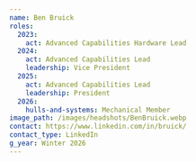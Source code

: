 ```yaml
---
name: Ben Bruick
roles:
  2023:
    act: Advanced Capabilities Hardware Lead
  2024:
    act: Advanced Capabilities Lead
    leadership: Vice President
  2025:
    act: Advanced Capabilities Lead
    leadership: President
  2026:
    hulls-and-systems: Mechanical Member
image_path: /images/headshots/BenBruick.webp
contact: https://www.linkedin.com/in/bruick/
contact_type: LinkedIn
g_year: Winter 2026
---
```

